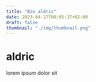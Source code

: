 ```yaml
---
title: "Bio aldric"
date: 2023-04-17T00:05:37+02:00
draft: false
thumbnail: "./img/thumbnail.png"
---
```

# aldric
lorem ipsum dolor sit

